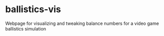 # ballistics-vis
Webpage for visualizing and tweaking balance numbers for a video game ballistics simulation
